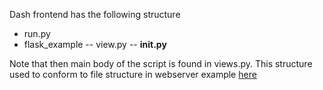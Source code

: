 Dash frontend has the following structure

- run.py
- flask_example
-- view.py
-- __init.py__

Note that then main body of the script is found in views.py. This structure used to conform to 
file structure in webserver example [here](https://github.com/rwinslow/flaskapp)
